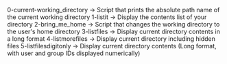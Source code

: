 0-current-working_directory	-> Script that prints the absolute path name of the current working directory
1-listit	-> Display the contents list of your directory
2-bring_me_home	-> Script that changes the working directory to the user's home directory
3-listfiles	-> Display current directory contents in a long format
4-listmorefiles	-> Display current directory including hidden files
5-listfilesdigitonly	-> Display current directory contents (Long format, with user and group IDs displayed numerically)
